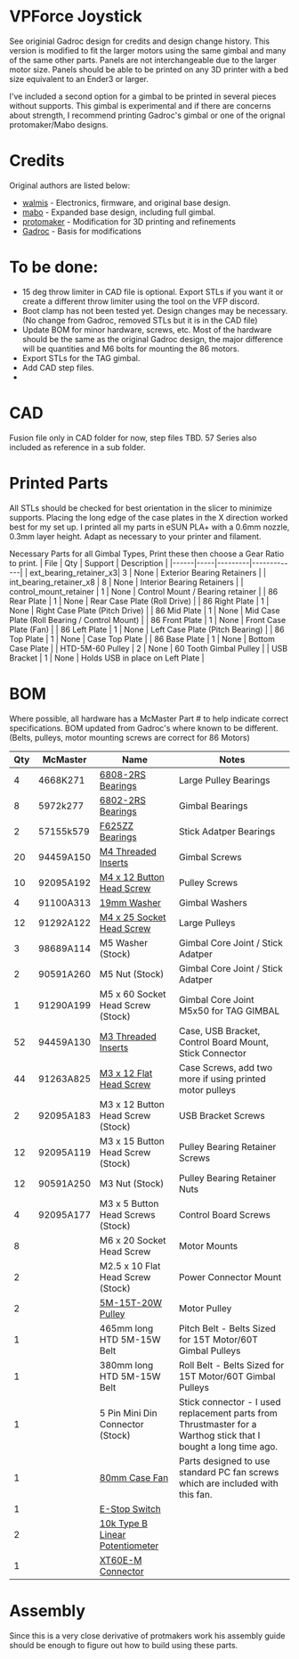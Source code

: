 # VPForce Joystick
See originial Gadroc design for credits and design change history. This version is modified to fit the larger motors using the same gimbal and many of the same other parts. Panels are not interchangeable due to the larger motor size. Panels should be able to be printed on any 3D printer with a bed size equivalent to an Ender3 or larger. 

I've included a second option for a gimbal to be printed in several pieces without supports. This gimbal is experimental and if there are concerns about strength, I recommend printing Gadroc's gimbal or one of the orignal protomaker/Mabo designs. 


# Credits
Original authors are listed below:

* [walmis](https://github.com/walmis/FFB-Joystick-Base) - Electronics, firmware, and original base design.
* [mabo](https://github.com/mabo1972/FFB-Joystick-Base-Plywood) - Expanded base design, including full gimbal.
* [protomaker](https://github.com/protomaker964/Rhino-FFB-Clone-3D_Printed) - Modification for 3D printing and refinements
* [Gadroc](https://github.com/Gadroc/vpforce-ffb-joystick) - Basis for modifications

# To be done:
* 15 deg throw limiter in CAD file is optional. Export STLs if you want it or create a different throw limiter using the tool on the VFP discord.
* Boot clamp has not been tested yet. Design changes may be necessary. (No change from Gadroc, removed STLs but it is in the CAD file)
* Update BOM for minor hardware, screws, etc. Most of the hardware should be the same as the original Gadroc design, the major difference will be quantities and M6 bolts for mounting the 86 motors.
* Export STLs for the TAG gimbal.
* Add CAD step files.
* 

# CAD
Fusion file only in CAD folder for now, step files TBD. 57 Series also included as reference in a sub folder. 

# Printed Parts
All STLs should be checked for best orientation in the slicer to minimize supports. Placing the long edge of the case plates in the X direction worked best for my set up.  I printed all my parts in eSUN PLA+ with a 0.6mm nozzle, 0.3mm layer height. Adapt as necessary to your printer and filament.

Necessary Parts for all Gimbal Types, Print these then choose a Gear Ratio to print. 
| File | Qty | Support | Description |
|------|-----|---------|-------------|
| ext_bearing_retainer_x3| 3 | None | Exterior Bearing Retainers |
| int_bearing_retainer_x8 | 8 | None | Interior Bearing Retainers |
| control_mount_retainer | 1 | None | Control Mount / Bearing retainer |
| 86 Rear Plate | 1 | None | Rear Case Plate (Roll Drive) |
| 86 Right Plate | 1 | None | Right Case Plate (Pitch Drive) |
| 86 Mid Plate | 1 | None | Mid Case Plate (Roll Bearing / Control Mount) |
| 86 Front Plate | 1 | None | Front Case Plate (Fan) |
| 86 Left Plate | 1 | None | Left Case Plate (Pitch Bearing) |
| 86 Top Plate | 1 | None | Case Top Plate |
| 86 Base Plate | 1 | None | Bottom Case Plate |
| HTD-5M-60 Pulley | 2 | None | 60 Tooth Gimbal Pulley |
| USB Bracket | 1 | None | Holds USB in place on Left Plate |

<!--Gadroc's Gimbal
| File | Qty | Support | Description |
|------|-----|---------|-------------|
| gimbal_arm_x2 | 2 | Build Plate Only | Gimbal Arms |
| gimbal_pillow_x4 | 4 | Build Plate Only | Gimbal Pillow Blocks |
| gimbal_core | 1 | Build Plate Only | Gimbal Core Joint |
| gimbal_stick | 1 | Build Plate Only | Gimbal Stick Connector |

TAG Gimbal - Experimental, bearing journals attach with M5 screws to minimize supports.
| File | Qty | Support | Description |
|------|-----|---------|-------------|
| OptiArmFramex2 | 2 | Build Plate Only | Gimbal Arms |
| GIMBAL_ARM_BEARING_PILLOWx4 | 4 | Build Plate Only | Gimbal Pillow Blocks |
| OptiCore Main | 1 | None | Gimbal Core Joint |
| Core Journal x2 | 2 | None | Gimbal Core Joint Bearing Journals |
| 2020GIMBAL_STICK_CONNECTOR_TAG | 1 | Build Plate Only/None | Gimbal Stick Connector for 2020 Extensions |
| Main Connector Journal x2 | 2 | None | Stick Connector Journals |
| 2020Extension_TM_WARTHOG | 1 | Build Plate Only/None | TM Warthog Threads for 2020 Extension |

Mabo Gimbal - This is the orignal gimbal I based the TAG gimbal off of, if you want to print a traditional gimbal that is a bit beefed up but less optimized choose this one. This has both the 2020 extension option and the one piece threaded TM grip attachment for the main stick as an option. Use above reference quantities to determine how much of each STL to print. 
-->
# BOM
Where possible, all hardware has a McMaster Part # to help indicate correct specifications. BOM updated from Gadroc's where known to be different. (Belts, pulleys, motor mounting screws are correct for 86 Motors)

| Qty | McMaster  | Name | Notes |
|-----|-----------|------|-------|
|   4 | 4668K271  | [6808-2RS Bearings](https://www.amazon.com/dp/B0CGM2PG3Z) | Large Pulley Bearings |
|   8 | 5972k277  | [6802-2RS Bearings](https://www.amazon.com/dp/B0CGM2CHB8) | Gimbal Bearings |
|   2 | 57155k579 | [F625ZZ Bearings](https://www.amazon.com/dp/B07Z3DXF14) | Stick Adatper Bearings |
|  20 | 94459A150 | [M4 Threaded Inserts](https://www.amazon.com/dp/B08T9TXS9S) | Gimbal Screws |
|  10 | 92095A192 | [M4 x 12 Button Head Screw](https://www.amazon.com/dp/B09T9VFY5J) | Pulley Screws |
|   4 | 91100A313 | [19mm Washer](https://www.amazon.com/dp/B0B8SPK65J) | Gimbal Washers |
|  12 | 91292A122 | [M4 x 25 Socket Head Screw](https://www.amazon.com/dp/B0BMQ4WV1V) | Large Pulleys |
|   3 | 98689A114 | M5 Washer (Stock) | Gimbal Core Joint / Stick Adatper |
|   2 | 90591A260 | M5 Nut (Stock) | Gimbal Core Joint / Stick Adatper |
|   1 | 91290A199 | M5 x 60 Socket Head Screw (Stock) | Gimbal Core Joint M5x50 for TAG GIMBAL |
|  52 | 94459A130 | [M3 Threaded Inserts](https://www.amazon.com/dp/B0CDH36ZMX) | Case, USB Bracket, Control Board Mount, Stick Connector |
|  44 | 91263A825 | [M3 x 12 Flat Head Screw](https://www.amazon.com/dp/B07WJKPCZY) | Case Screws, add two more if using printed motor pulleys |
|   2 | 92095A183 | M3 x 12 Button Head Screw (Stock) | USB Bracket Screws |
|  12 | 92095A119 | M3 x 15 Button Head Screw (Stock) | Pulley Bearing Retainer Screws |
|  12 | 90591A250 | M3 Nut (Stock) | Pulley Bearing Retainer Nuts |
|   4 | 92095A177 | M3 x 5 Button Head Screws (Stock) | Control Board Screws |
|   8 |           | M6 x 20 Socket Head Screw | Motor Mounts |
|   2 |           | M2.5 x 10 Flat Head Screw (Stock) | Power Connector Mount |
|   2 |           | [5M-15T-20W Pulley](https://a.co/d/b9yMcuO) | Motor Pulley |
|   1 |           | 465mm long HTD 5M-15W Belt | Pitch Belt - Belts Sized for 15T Motor/60T Gimbal Pulleys |
|   1 |           | 380mm long HTD 5M-15W Belt | Roll Belt - Belts Sized for 15T Motor/60T Gimbal Pulleys |
|   1 |           | 5 Pin Mini Din Connector (Stock)| Stick connector - I used replacement parts from Thrustmaster for a Warthog stick that I bought a long time ago. |
|   1 |           | [80mm Case Fan](https://www.amazon.com/dp/B00IOIJ4AC) | Parts designed to use standard PC fan screws which are included with this fan. |
|   1 |           | [E-Stop Switch](https://www.amazon.com/dp/B08B87GJGB) | |
|   2 |           | [10k Type B Linear Potentiometer](https://www.amazon.com/dp/B09897HR3C) |
|   1 |           | [XT60E-M Connector](https://www.amazon.com/dp/B07VV92WZS) | |

# Assembly
Since this is a very close derivative of protmakers work his assembly guide should be enough to figure out how to build using these parts.
